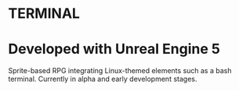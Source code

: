 # TERMINAL

Developed with Unreal Engine 5
=======

Sprite-based RPG integrating Linux-themed elements such as a bash terminal. Currently in alpha and early development stages.
